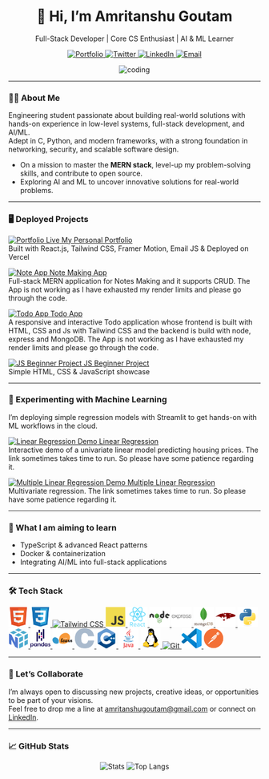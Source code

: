 <h1 align="center">👋 Hi, I’m Amritanshu Goutam</h1>
<p align="center">
  Full-Stack Developer | Core CS Enthusiast | AI &amp; ML Learner
</p>

<p align="center">
  <a href="https://amritanshuportfolio.vercel.app/" target="_blank">
    <img alt="Portfolio" src="https://img.shields.io/badge/Portfolio-View%20Site-blue?style=flat&logo=vercel" />
  </a>
  <a href="https://x.com/Amritanshutwt" target="_blank">
    <img alt="Twitter" src="https://img.shields.io/badge/Twitter-@Amritanshutwt-1DA1F2?style=flat&logo=twitter" />
  </a>
  <a href="https://www.linkedin.com/in/amritanshu-goutam-015bab248/" target="_blank">
    <img alt="LinkedIn" src="https://img.shields.io/badge/LinkedIn-Amritanshu%20Goutam-0077B5?style=flat&logo=linkedin" />
  </a>
  <a href="mailto:amritanshugoutam@gmail.com" target="_blank">
    <img alt="Email" src="https://img.shields.io/badge/Email-amritanshugoutam@gmail.com-DD0031?style=flat&logo=gmail" />
  </a>
</p>

<p align="center">
  <img width="300" alt="coding" src="https://miro.medium.com/v2/resize:fit:1358/1*gReLR6hZjwyBxHmfLN1AVw.gif" />
</p>

---

### 👨‍💻 About Me
Engineering student passionate about building real-world solutions with hands-on experience in low-level systems, full-stack development, and AI/ML.  
Adept in C, Python, and modern frameworks, with a strong foundation in networking, security, and scalable software design.

- On a mission to master the **MERN stack**, level-up my problem-solving skills, and contribute to open source.  
- Exploring AI and ML to uncover innovative solutions for real-world problems.

---

### 🖥️ Deployed Projects

<p align="left">
  <a href="https://amritanshuportfolio.vercel.app/" target="_blank">
    <img alt="Portfolio Live" src="https://img.shields.io/badge/Live%20Site-Portfolio-00E676?style=flat&logo=vercel" />
    My Personal Portfolio
  </a><br/>
  Built with React.js, Tailwind CSS, Framer Motion, Email JS & Deployed on Vercel
</p>

<p align="left">
  <a href="https://note-making-app-wgw3.onrender.com/" target="_blank">
    <img alt="Note App" src="https://img.shields.io/badge/Live%20App-Note%20Maker-4169E1?style=flat&logo=node.js" />
    Note Making App
  </a><br/>
  Full-stack MERN application for Notes Making and it supports CRUD. The App is not working as I have exhausted my render limits and please go through the code.
</p>

<p align="left">
  <a href="https://todo-frontend-rf06.onrender.com/" target="_blank">
    <img alt="Todo App" src="https://img.shields.io/badge/Live%20App-Todo%20App-7952B3?style=flat&logo=js" />
    Todo App
  </a><br/>
  A responsive and interactive Todo application whose frontend is built with HTML, CSS and Js with Tailwind CSS and the backend is build with node, express and MongoDB. The App is not working as I have exhausted my render limits and please go through the code.
</p>

<p align="left">
  <a href="https://bhutuklearning.github.io/Js-Beginner-Project/" target="_blank">
    <img alt="JS Beginner Project" src="https://img.shields.io/badge/Live%20Demo-JS%20Beginner%20Project-FF6F00?style=flat&logo=javascript" />
    JS Beginner Project
  </a><br/>
  Simple HTML, CSS & JavaScript showcase
</p>

---

### 🧪 Experimenting with Machine Learning
I’m deploying simple regression models with Streamlit to get hands-on with ML workflows in the cloud.  

<p align="left">
  <a href="https://linear-regression-ml.streamlit.app/" target="_blank">
    <img alt="Linear Regression Demo" src="https://img.shields.io/badge/Linear%20Regression-View%20Demo-4caf50?style=flat&logo=streamlit" />
    Linear Regression
  </a><br/>
  Interactive demo of a univariate linear model predicting housing prices. The link sometimes takes time to run. So please have some patience regarding it.
</p>

<p align="left">
  <a href="https://multiple-linear-regression-ml.streamlit.app/" target="_blank">
    <img alt="Multiple Linear Regression Demo" src="https://img.shields.io/badge/Multiple%20Linear%20Regression-View%20Demo-2196f3?style=flat&logo=streamlit" />
    Multiple Linear Regression
  </a><br/>
  Multivariate regression.
The link sometimes takes time to run. So please have some patience regarding it.
</p>

---

### 🌱 What I am aiming to learn
- TypeScript & advanced React patterns  
- Docker & containerization  
- Integrating AI/ML into full-stack applications

---

### 🛠️ Tech Stack

<p align="left">
  <!-- Web & JS -->
  <a href="https://developer.mozilla.org/en-US/docs/Web/HTML" target="_blank">
    <img alt="HTML5" src="https://raw.githubusercontent.com/devicons/devicon/master/icons/html5/html5-original.svg" width="40" />
  </a>
  <a href="https://developer.mozilla.org/en-US/docs/Web/CSS" target="_blank">
    <img alt="CSS3" src="https://raw.githubusercontent.com/devicons/devicon/master/icons/css3/css3-original.svg" width="40" />
  </a>
  <a href="https://tailwindcss.com" target="_blank">
    <img alt="Tailwind CSS" src="https://www.vectorlogo.zone/logos/tailwindcss/tailwindcss-icon.svg" width="40" />
  </a>
  <a href="https://developer.mozilla.org/en-US/docs/Web/JavaScript" target="_blank">
    <img alt="JavaScript" src="https://raw.githubusercontent.com/devicons/devicon/master/icons/javascript/javascript-original.svg" width="40" />
  </a>
  <a href="https://reactjs.org" target="_blank">
    <img alt="React" src="https://raw.githubusercontent.com/devicons/devicon/master/icons/react/react-original-wordmark.svg" width="40" />
  </a>
  <a href="https://nodejs.org" target="_blank">
    <img alt="Node.js" src="https://raw.githubusercontent.com/devicons/devicon/master/icons/nodejs/nodejs-original-wordmark.svg" width="40" />
  </a>
  <a href="https://expressjs.com" target="_blank">
    <img alt="Express" src="https://raw.githubusercontent.com/devicons/devicon/master/icons/express/express-original-wordmark.svg" width="40" />
  </a>
  <a href="https://www.mongodb.com" target="_blank">
    <img alt="MongoDB" src="https://raw.githubusercontent.com/devicons/devicon/master/icons/mongodb/mongodb-original-wordmark.svg" width="40" />
  </a>
  <a href="https://mongoosejs.com" target="_blank">
    <img alt="Mongoose" src="https://raw.githubusercontent.com/devicons/devicon/master/icons/mongoose/mongoose-original.svg" width="40" />
  </a>

  <!-- Python & Data Science -->
  <a href="https://www.python.org" target="_blank">
    <img alt="Python" src="https://raw.githubusercontent.com/devicons/devicon/master/icons/python/python-original.svg" width="40" />
  </a>
  <a href="https://numpy.org" target="_blank">
    <img alt="NumPy" src="https://raw.githubusercontent.com/devicons/devicon/master/icons/numpy/numpy-original.svg" width="40" />
  </a>
  <a href="https://pandas.pydata.org" target="_blank">
    <img alt="Pandas" src="https://raw.githubusercontent.com/devicons/devicon/master/icons/pandas/pandas-original-wordmark.svg" width="40" />
  </a>
  <a href="https://scikit-learn.org" target="_blank">
    <img alt="Scikit-learn" src="https://raw.githubusercontent.com/devicons/devicon/master/icons/scikitlearn/scikitlearn-original.svg" width="40" />
  </a>

  <!-- Systems & Languages -->
  <a href="https://en.wikipedia.org/wiki/C_(programming_language)" target="_blank">
    <img alt="C" src="https://raw.githubusercontent.com/devicons/devicon/master/icons/c/c-original.svg" width="40" />
  </a>
  <a href="https://en.wikipedia.org/wiki/C%2B%2B" target="_blank">
    <img alt="C++" src="https://raw.githubusercontent.com/devicons/devicon/master/icons/cplusplus/cplusplus-original.svg" width="40" />
  </a>
  <a href="https://www.oracle.com/java/" target="_blank">
    <img alt="Java" src="https://raw.githubusercontent.com/devicons/devicon/master/icons/java/java-original-wordmark.svg" width="40" />
  </a>
  <a href="https://www.linux.org" target="_blank">
    <img alt="Linux" src="https://raw.githubusercontent.com/devicons/devicon/master/icons/linux/linux-original.svg" width="40" />
  </a>

  <!-- Tools & IDEs -->
  <a href="https://git-scm.com" target="_blank">
    <img alt="Git" src="https://www.vectorlogo.zone/logos/git-scm/git-scm-icon.svg" width="40" />
  </a>
  <a href="https://code.visualstudio.com" target="_blank">
    <img alt="VS Code" src="https://raw.githubusercontent.com/devicons/devicon/master/icons/vscode/vscode-original.svg" width="40" />
  </a>
  <a href="https://www.postman.com" target="_blank">
    <img alt="Postman" src="https://raw.githubusercontent.com/devicons/devicon/master/icons/postman/postman-original.svg" width="40" />
  </a>
</p>

---

### 🤝 Let’s Collaborate
I’m always open to discussing new projects, creative ideas, or opportunities to be part of your visions.  
Feel free to drop me a line at <a href="mailto:amritanshugoutam@gmail.com">amritanshugoutam@gmail.com</a> or connect on <a href="https://www.linkedin.com/in/amritanshu-goutam-015bab248/">LinkedIn</a>.

---

### 📈 GitHub Stats

<p align="center">
  <img alt="Stats" src="https://github-readme-stats.vercel.app/api?username=bhutuklearning&show_icons=true&theme=react" />
  <img alt="Top Langs" src="https://github-readme-stats.vercel.app/api/top-langs/?username=bhutuklearning&layout=compact&theme=react" />
</p>
